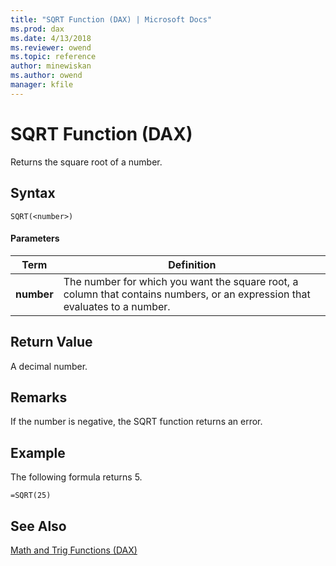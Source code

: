 ```yaml
---
title: "SQRT Function (DAX) | Microsoft Docs"
ms.prod: dax
ms.date: 4/13/2018
ms.reviewer: owend
ms.topic: reference
author: minewiskan
ms.author: owend
manager: kfile
---
```

# SQRT Function (DAX)
Returns the square root of a number.  
  
## Syntax  
  
```  
SQRT(<number>)  
```  
  
#### Parameters  
  
|Term|Definition|  
|--------|--------------|  
|**number**|The number for which you want the square root, a column that contains numbers, or an expression that evaluates to a number.|  
  
## Return Value  
A decimal number.  
  
## Remarks  
If the number is negative, the SQRT function returns an error.  
  
## Example  
The following formula returns 5.  
  
```  
=SQRT(25)  
```  
  
## See Also  
[Math and Trig Functions &#40;DAX&#41;](math-and-trig-functions-dax.md)  
  
